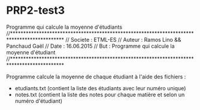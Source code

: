 # PRP2-test3
Programme qui calcule la moyenne d'étudiants
//********************************************************************************************
// Societe : ETML-ES
// Auteur  : Ramos Lino && Panchaud Gaël
// Date	   : 16.06.2015
// But     : Programme qui calcule la moyenne d'étudiant
//********************************************************************************************
 
 Programme  calcule la moyenne de chaque étudiant à l'aide des fichiers :
 - etudiants.txt (contient la liste des étudiants avec leur numéro unique)
 - notes.txt (contient la liste des notes pour chaque matière et selon un numéro d'étudiant)
 

